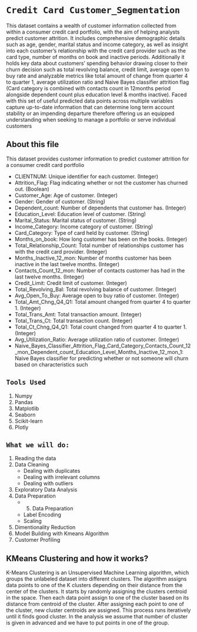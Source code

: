 # **`Credit Card Customer_Segmentation`**
This dataset contains a wealth of customer information collected from within a consumer credit card portfolio, with the aim of helping analysts predict customer attrition. It includes comprehensive demographic details such as age, gender, marital status and income category, as well as insight into each customer’s relationship with the credit card provider such as the card type, number of months on book and inactive periods. Additionally it holds key data about customers’ spending behavior drawing closer to their churn decision such as total revolving balance, credit limit, average open to buy rate and analyzable metrics like total amount of change from quarter 4 to quarter 1, average utilization ratio and Naive Bayes classifier attrition flag (Card category is combined with contacts count in 12months period alongside dependent count plus education level & months inactive). Faced with this set of useful predicted data points across multiple variables capture up-to-date information that can determine long term account stability or an impending departure therefore offering us an equipped understanding when seeking to manage a portfolio or serve individual customers

## About this file

This dataset provides customer information to predict customer attrition for a consumer credit card portfolio

- CLIENTNUM: Unique identifier for each customer. (Integer)
- Attrition_Flag: Flag indicating whether or not the customer has churned out. (Boolean)
- Customer_Age: Age of customer. (Integer)
- Gender: Gender of customer. (String)
- Dependent_count: Number of dependents that customer has. (Integer)
- Education_Level: Education level of customer. (String)
- Marital_Status: Marital status of customer. (String)
- Income_Category: Income category of customer. (String)
- Card_Category: Type of card held by customer. (String)
- Months_on_book: How long customer has been on the books. (Integer)
- Total_Relationship_Count: Total number of relationships customer has with the credit card provider. (Integer)
- Months_Inactive_12_mon: Number of months customer has been inactive in the last twelve months. (Integer)
- Contacts_Count_12_mon: Number of contacts customer has had in the last twelve months. (Integer)
- Credit_Limit: Credit limit of customer. (Integer)
- Total_Revolving_Bal: Total revolving balance of customer. (Integer)
- Avg_Open_To_Buy: Average open to buy ratio of customer. (Integer)
- Total_Amt_Chng_Q4_Q1: Total amount changed from quarter 4 to quarter 1. (Integer)
- Total_Trans_Amt: Total transaction amount. (Integer)
- Total_Trans_Ct: Total transaction count. (Integer)
- Total_Ct_Chng_Q4_Q1: Total count changed from quarter 4 to quarter 1. (Integer)
- Avg_Utilization_Ratio: Average utilization ratio of customer. (Integer)
- Naive_Bayes_Classifier_Attrition_Flag_Card_Category_Contacts_Count_12_mon_Dependent_count_Education_Level_Months_Inactive_12_mon_1: Naive Bayes classifier for predicting whether or not someone will churn based on characteristics such

## **`Tools Used`**
1. Numpy
2. Pandas
3. Matplotlib
4. Seaborn
5. Scikit-learn
6. Plotly

## **`What we will do:`**
1. Reading the data
2. Data Cleaning
   - Dealing with duplicates
   - Dealing with irrelevant columns
   - Dealing with outliers  
4. Exploratory Data Analysis
5. Data Preparation
   - 5. Data Preparation
   - Label Encoding
   - Scaling
6. Dimentionality Reduction
7. Model Building with Kmeans Algorithm
8. Customer Profiling

## KMeans Clustering and how it works?
K-Means Clustering is an Unsupervised Machine Learning algorithm, which groups the unlabeled dataset into different clusters. The algorithm assigns data points to one of the K clusters depending on their distance from the center of the clusters. It starts by randomly assigning the clusters centroid in the space. Then each data point assign to one of the cluster based on its distance from centroid of the cluster. After assigning each point to one of the cluster, new cluster centroids are assigned. This process runs iteratively until it finds good cluster. In the analysis we assume that number of cluster is given in advanced and we have to put points in one of the group.
